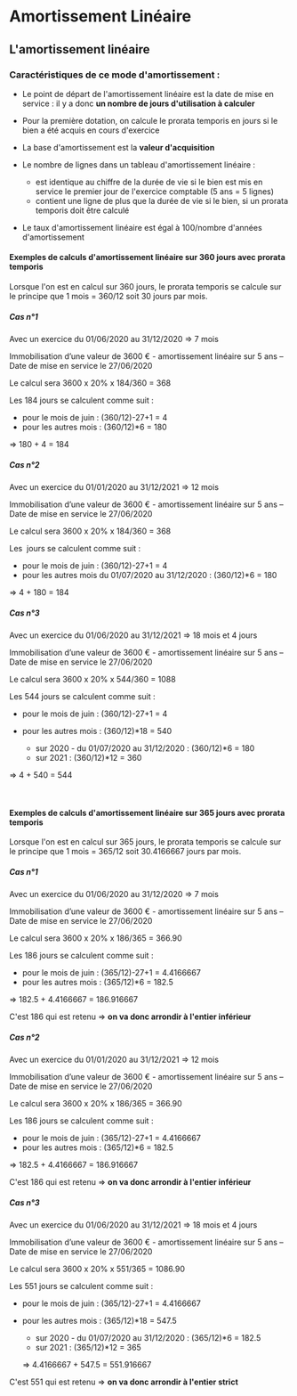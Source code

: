 # Amortissement Linéaire


## L'amortissement linéaire


### Caractéristiques de ce mode d'amortissement :


* Le point de départ de l'amortissement linéaire est la date de mise en service : il y a donc **un nombre de jours d'utilisation à calculer**
* Pour la première dotation, on calcule le prorata temporis en jours si le bien a été acquis en cours d'exercice
* La base d'amortissement est la **valeur d'acquisition**
* Le nombre de lignes dans un tableau d'amortissement linéaire :


	+ est identique au chiffre de la durée de vie si le bien est mis en service le premier jour de l'exercice comptable (5 ans = 5 lignes)
	+ contient une ligne de plus que la durée de vie si le bien, si un prorata temporis doit être calculé
* Le taux d'amortissement linéaire est égal à 100/nombre d'années d'amortissement


#### Exemples de calculs d'amortissement linéaire sur 360 jours avec prorata temporis


Lorsque l'on est en calcul sur 360 jours, le prorata temporis se calcule sur le principe que 1 mois = 360/12 soit 30 jours par mois.


##### Cas n°1


Avec un exercice du 01/06/2020 au 31/12/2020 => 7 mois  

 Immobilisation d’une valeur de 3600 € - amortissement linéaire sur 5 ans – Date de mise en service le 27/06/2020  

 Le calcul sera 3600 x 20% x 184/360 = 368


Les 184 jours se calculent comme suit :


* pour le mois de juin : (360/12)-27+1 = 4
* pour les autres mois : (360/12)\*6 = 180


=> 180 + 4 = 184


##### Cas n°2


Avec un exercice du 01/01/2020 au 31/12/2021 => 12 mois


Immobilisation d’une valeur de 3600 € - amortissement linéaire sur 5 ans – Date de mise en service le 27/06/2020  

 Le calcul sera 3600 x 20% x 184/360 = 368


Les  jours se calculent comme suit :


* pour le mois de juin : (360/12)-27+1 = 4
* pour les autres mois du 01/07/2020 au 31/12/2020 : (360/12)\*6 = 180


=> 4 + 180 = 184


##### Cas n°3


Avec un exercice du 01/06/2020 au 31/12/2021 => 18 mois et 4 jours  

 Immobilisation d’une valeur de 3600 € - amortissement linéaire sur 5 ans – Date de mise en service le 27/06/2020  

 Le calcul sera 3600 x 20% x 544/360 = 1088


Les 544 jours se calculent comme suit :


* pour le mois de juin : (360/12)-27+1 = 4
* pour les autres mois : (360/12)\*18 = 540


	+ sur 2020 - du 01/07/2020 au 31/12/2020 : (360/12)\*6 = 180
	+ sur 2021 : (360/12)\*12 = 360


=> 4 + 540 = 544


 


#### Exemples de calculs d'amortissement linéaire sur 365 jours avec prorata temporis


Lorsque l'on est en calcul sur 365 jours, le prorata temporis se calcule sur le principe que 1 mois = 365/12 soit 30.4166667 jours par mois.


##### **Cas n°1**


Avec un exercice du 01/06/2020 au 31/12/2020 => 7 mois  

 Immobilisation d’une valeur de 3600 € - amortissement linéaire sur 5 ans – Date de mise en service le 27/06/2020


Le calcul sera 3600 x 20% x 186/365 = 366.90


Les 186 jours se calculent comme suit :


* pour le mois de juin : (365/12)-27+1 = 4.4166667
* pour les autres mois : (365/12)\*6 = 182.5  

 => 182.5 + 4.4166667 = 186.916667


C'est 186 qui est retenu => **on va donc arrondir à l'entier inférieur**


##### Cas n°2


Avec un exercice du 01/01/2020 au 31/12/2021 => 12 mois


Immobilisation d’une valeur de 3600 € - amortissement linéaire sur 5 ans – Date de mise en service le 27/06/2020


Le calcul sera 3600 x 20% x 186/365 = 366.90


Les 186 jours se calculent comme suit :


* pour le mois de juin : (365/12)-27+1 = 4.4166667
* pour les autres mois : (365/12)\*6 = 182.5  

 => 182.5 + 4.4166667 = 186.916667


C'est 186 qui est retenu => **on va donc arrondir à l'entier inférieur**


##### **Cas n°3**


Avec un exercice du 01/06/2020 au 31/12/2021 => 18 mois et 4 jours  

 Immobilisation d’une valeur de 3600 € - amortissement linéaire sur 5 ans – Date de mise en service le 27/06/2020


Le calcul sera 3600 x 20% x 551/365 = 1086.90


Les 551 jours se calculent comme suit :


* pour le mois de juin : (365/12)-27+1 = 4.4166667
* pour les autres mois : (365/12)\*18 = 547.5


	+ sur 2020 - du 01/07/2020 au 31/12/2020 : (365/12)\*6 = 182.5
	+ sur 2021 : (365/12)\*12 = 365  
	
	 => 4.4166667 + 547.5 = 551.916667


C'est 551 qui est retenu => **on va donc arrondir à l'entier strict**


